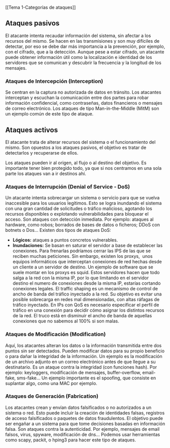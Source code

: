 [[Tema 1-Categorías de ataques]]

## Ataques pasivos
El atacante intenta recaudar información del sistema, sin afectar a los recursos del mismo. Se hacen en las transmisiones y son muy difíciles de detectar, por eso se debe dar más importancia a la prevención, por ejemplo, con el cifrado, que a la detección. Aunque pese a estar cifrado, un atacante puede obtener información útil como la localización e identidad de los servidores que se comunican y descubrir la frecuencia y la longitud de los mensajes.

### Ataques de Intercepción (Interception)
Se centran en la captura no autorizada de datos en tránsito. Los atacantes interceptan y escuchan la comunicación entre dos partes para robar información confidencial, como contraseñas, datos financieros o mensajes de correo electrónico. Los ataques de tipo Man-in-the-Middle (MitM) son un ejemplo común de este tipo de ataque.

## Ataques activos
El atacante trata de alterar recursos del sistema o el funcionamiento del mismo. Son opuestos a los ataques pasivos, el objetivo es tratar de detectarlos y recuperarse de ellos.

Los ataques pueden ir al origen, al flujo o al destino del objetivo. Es importante tener bien protegido todo, ya que si nos centramos en una sola parte los ataques van a ir destinos ahí.

### Ataques de Interrupción (Denial of Service - DoS)
Un atacante intenta sobrecargar un sistema o servicio para que se vuelva inaccesible para los usuarios legítimos. Esto se logra inundando el sistema con una gran cantidad de solicitudes o tráfico malicioso, agotando los recursos disponibles o explotando vulnerabilidades para bloquear el acceso. Son ataques con detección inmediata. Por ejemplo: ataques al hardware, como robos; borrados de bases de datos o ficheros; DDoS con botnets o Dos... Existen dos tipos de ataques DoS:
+ **Lógicos:** ataques a puntos concretos vulnerables.
+ **Inundaciones:** Se basan en saturar el servidor a base de establecer las conexiones. Para frenarlas podríamos cerrar las IPS de las que se reciben muchas peticiones. Sin embargo, existen los proxys,  unos equipos informáticos que interceptan conexiones de red hechas desde un cliente a un servidor de destino. Un ejemplo de software que se suele montar en los proxys es squid. Estos servidores hacen que todo salga a la red con la misma IP,  por lo que limitando en el servidor destino el numero de conexiones desde la misma IP, estarías cortando conexiones legales.  El traffic shaping es un mecanismo de control de ancho de banda del tráfico inyectado a la red. Su objetivo es evitar una posible sobrecarga en redes mal dimensionadas, con altas ráfagas de tráfico inyectado. En IPs con QoS es necesario especificar el perfil de tráfico en una conexión para decidir cómo asignar los distintos recursos de la red. El truco está en disminuir el ancho de banda de aquellas conexiones que no sabemos al 100% si son malas.

### Ataques de Modificación (Modification) 
Aquí, los atacantes alteran los datos o la información transmitida entre dos puntos sin ser detectados. Pueden modificar datos para su propio beneficio o para dañar la integridad de la información. Un ejemplo es la modificación de un archivo adjunto en un correo electrónico antes de que llegue a su destinatario. Es un ataque contra la integridad (con funciones hash). Por ejemplo: keyloggers, modificación de mensajes, buffer-overflow, email-fake, sms-fake... Un ejemplo importante es el spoofing, que consiste en suplantar algo, como una MAC por ejemplo. 

### Ataques de Generación (Fabrication)
Los atacantes crean y envían datos falsificados o no autorizados a un sistema o red. Esto puede incluir la creación de identidades falsas, registros de acceso falsificados o paquetes de datos fraudulentos. El objetivo puede ser engañar a un sistema para que tome decisiones basadas en información falsa. Son ataques contra la autenticidad. Por ejemplo, mensajes de email falsos, virus, spyware, modificación de dns... Podemos usar herramientas como scapy, packit, o hping3 para hacer este tipo de ataques.

